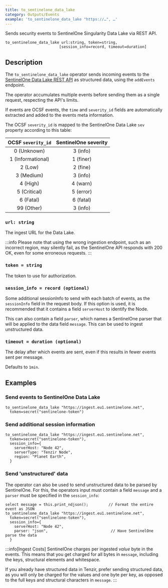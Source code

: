 ```yaml
---
title: to_sentinelone_data_lake
category: Outputs/Events
example: 'to_sentinelone_data_lake "https://…", …'
---
```


Sends security events to SentinelOne Singularity Data Lake via REST API.

```tql
to_sentinelone_data_lake url:string, token=string,
                        [session_info=record, timeout=duration]
```

## Description

The `to_sentinelone_data_lake` operator sends incoming events to
the [SentinelOne Data Lake REST API](https://support.sentinelone.com/hc/en-us/articles/360004195934-SentinelOne-API-Guide)
as structured data, using the `addEvents` endpoint.

The operator accumulates multiple events before sending them as a single request,
respecting the API's limits.

If events are OCSF events, the `time` and `severity_id` fields are automatically
extracted and added to the events meta information.

The OCSF `severity_id` is mapped to the SentinelOne Data Lake `sev` property
according to this table:

| OCSF `severity_id` | SentinelOne severity |
| :----------------: | :------------------: |
|    0 (Unknown)     |       3 (info)       |
| 1 (Informational)  |      1 (finer)       |
|      2 (Low)       |       2 (fine)       |
|     3 (Medium)     |       3 (info)       |
|      4 (High)      |       4 (warn)       |
|    5 (Critical)    |      5 (error)       |
|     6 (Fatal)      |      6 (fatal)       |
|     99 (Other)     |       3 (info)       |

### `url: string`

The ingest URL for the Data Lake.

:::info
Please note that using the wrong ingestion endpoint, such as an incorrect region,
may silently fail, as the SentinelOne API responds with 200 OK, even for some
erroneous requests.
:::

### `token = string`

The token to use for authorization.

### `session_info = record (optional)`

Some additional sessionInfo to send with each batch of events, as the
`sessionInfo` field in the request body. If this option is used, it is recommended
that it contains a field `serverHost` to identify the Node.

This can also contain a field `parser`, which names a SentinelOne parser that
will be applied to the data field `message`. This can be used to ingest unstructured
data.

### `timeout = duration (optional)`

The delay after which events are sent, even if this results in fewer events
sent per message.

Defaults to `1min`.

## Examples

### Send events to SentinelOne Data Lake

```tql
to_sentinelone_data_lake "https://ingest.eu1.sentinelone.net",
  token=secret("sentinelone-token")
```

### Send additional session information

```tql
to_sentinelone_data_lake "https://ingest.eu1.sentinelone.net",
  token=secret("sentinelone-token"),
  session_info={
    serverHost: "Node 42",
    serverType: "Tenzir Node",
    region: "Planet Earth",
  }
```

### Send 'unstructured' data

The operator can also be used to send unstructured data to be parsed by SentinelOne.
For this, the operators input must contain a field `message` and a `parser` must
be specified in the `session_info`:

```tql
select message = this.print_ndjson();         // Format the entire event as JSON
to_sentinelone_data_lake "https://ingest.eu1.sentinelone.net",
  token=secret("sentinelone-token"),
  session_info={
    serverHost: "Node 42",
    parser: "json",                            // Have SentinelOne parse the data
  }
```

:::info[Ingest Costs]
SentinelOne charges per ingested _value_ byte in the events. This means that you get
charged for all bytes in `message`, including the keys, structural elements and
whitespace.

If you already have structured data in Tenzir, prefer sending structured data, as
you will only be charged for the values and one byte per key, as opposed to the
full keys and structural characters in `message`.
:::
